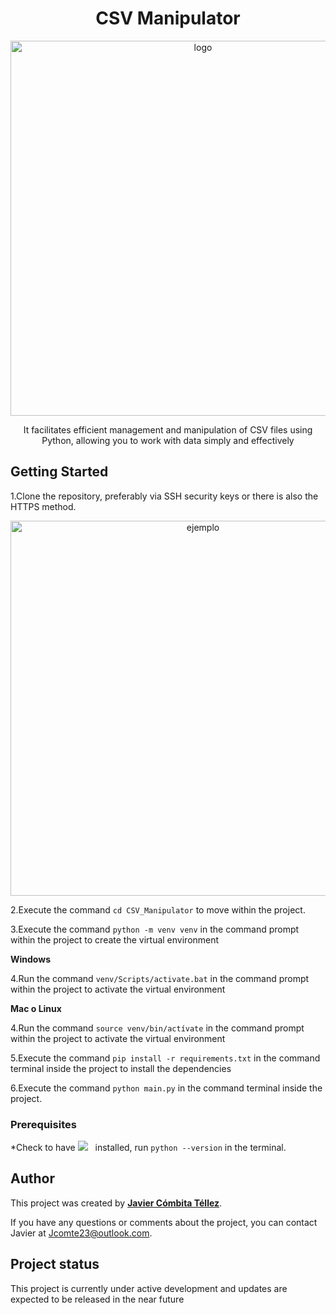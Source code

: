 <h1 align="center">CSV Manipulator</h1>

<p align="center"><img src="https://i.ytimg.com/vi/ZB9VlRMS614/maxresdefault.jpg" width="600" alt="logo"></p>

<p align="center">It facilitates efficient management and manipulation of CSV files using Python, allowing you to work with data simply and effectively</p>

## Getting Started

1.Clone the repository, preferably via SSH security keys or there is also the HTTPS method.

<p align="center"><img src="https://happygitwithr.com/img/github-https-or-ssh-url-annotated.png" width="600" alt="ejemplo"></p>

2.Execute the command ```cd CSV_Manipulator``` to move within the project.

3.Execute the command ```python -m venv venv``` in the command prompt within the project to create the virtual environment

<strong>Windows</strong>

4.Run the command ```venv/Scripts/activate.bat``` in the command prompt within the project to activate the virtual environment

<strong>Mac o Linux</strong>

4.Run the command ```source venv/bin/actívate``` in the command prompt within the project to activate the virtual environment

5.Execute the command ```pip install -r requirements.txt``` in the command terminal inside the project to install the dependencies

6.Execute the command ```python main.py``` in the command terminal inside the project.

### Prerequisites
*Check to have <a href="https://www.python.org/" target="_blank"><img src="https://img.shields.io/static/v1?style=for-the-badge&message=Python&color=3776AB&logo=Python&logoColor=FFFFFF&label" /></a>&nbsp;&nbsp; installed, run ```python --version``` in the terminal. 

## Author

This project was created by **[Javier Cómbita Téllez](https://github.com/jcomte23)**. 

If you have any questions or comments about the project, you can contact Javier at Jcomte23@outlook.com.

## Project status

This project is currently under active development and updates are expected to be released in the near future
